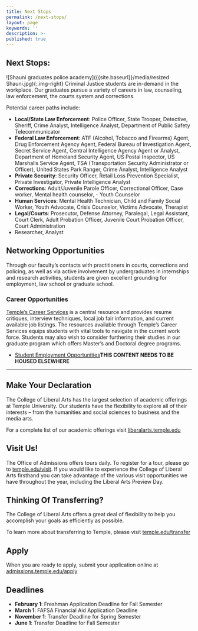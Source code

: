 ```yaml
---
title: Next Stops
permalink: /next-stops/
layout: page
keywords: ''
description: >-
published: true
---
```

## Next Stops:
![Shauni graduates police academy]({{site.baseurl}}/media/resized Shauni.jpg){:.img-right}
Criminal Justice students are in-demand in the workplace. Our graduates pursue a variety of careers in law, counseling, law enforcement, the courts system and corrections.

Potential career paths include:
- **Local/State Law Enforcement**: Police Officer, State Trooper, Detective, Sheriff, Crime Analyst, Intelligence Analyst, Department of Public Safety Telecommunicator
- **Federal Law Enforcement**: ATF (Alcohol, Tobacco and Firearms) Agent, Drug Enforcement Agency Agent, Federal Bureau of Investigation Agent, Secret Service Agent, Central Intelligence Agency Agent or Analyst, Department of Homeland Security Agent, US Postal Inspector, US Marshalls Service Agent, TSA (Transportation Security Administrator or Officer), United States Park Ranger, Crime Analyst, Intelligence Analyst
- **Private Security**: Security Officer, Retail Loss Prevention Specialist, Private Investigator, Private Intelligence Analyst
- **Corrections**: Adult/Juvenile Parole Officer, Correctional Officer, Case worker, Mental health counselor, - Youth Counselor
- **Human Services**: Mental Health Technician, Child and Family Social Worker, Youth Advocate, Crisis Counselor, Victims Advocate, Therapist
- **Legal/Courts**: Prosecutor, Defense Attorney, Paralegal, Legal Assistant, Court Clerk, Adult Probation Officer, Juvenile Court Probation Officer, Court Administration
- Researcher, Analyst

## Networking Opportunities
Through our faculty’s contacts with practitioners in courts, corrections and policing, as well as via active involvement by undergraduates in internships and research activities, students are given excellent grounding for employment, law school or graduate school.

### Career Opportunities
[Temple’s Career Services](http://www.temple.edu/provost/careercenter/) is a central resource and provides resume critiques, interview techniques, local job fair information, and current available job listings. The resources available through Temple’s Career Services equips students with vital tools to navigate in the current work force. Students may also wish to consider furthering their studies in our graduate program which offers Master’s and Doctoral degree programs.
- [Student Employment Opportunities](http://www.cla.temple.edu/cj/resources/student-employment-opportunities/)**THIS CONTENT NEEDS TO BE HOUSED ELSEWHERE**

___

## Make Your Declaration
The College of Liberal Arts has the largest selection of academic offerings at Temple University. Our students have the flexibility to explore all of their interests – from the humanities and social sciences to business and the media arts.

For a complete list of our academic offerings visit [liberalarts.temple.edu](liberalarts.temple.edu)

## Visit Us!
The Office of Admissions offers tours daily. To register for a tour, please go to [temple.edu/visit](temple.edu/visit). If you would like to experience the College of Liberal Arts firsthand you can take advantage of the various visit opportunities we have throughout the year, including the Liberal Arts Preview Day.

## Thinking Of Transferring?
The College of Liberal Arts offers a great deal of flexibility to help you accomplish your goals as efficiently as possible.

To learn more about transferring to Temple, please visit [temple.edu/transfer](temple.edu/transfer)

## Apply
When you are ready to apply, submit your application online at [admissions.temple.edu/apply](admissions.temple.edu/apply)

## Deadlines
- **February 1**: Freshman Application Deadline for Fall Semester
- **March 1**: FAFSA Financial Aid Application Deadline
- **November 1**: Transfer Deadline for Spring Semester
- **June 1**: Transfer Deadline for Fall Semester

